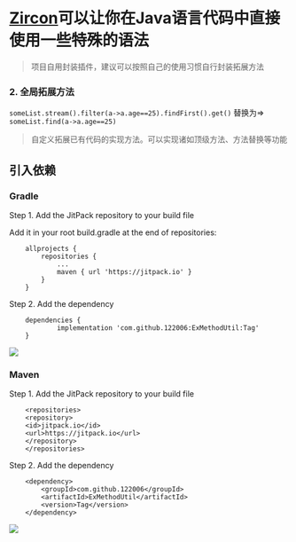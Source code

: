 # [Zircon](https://github.com/122006/Zircon)可以让你在Java语言代码中直接使用一些特殊的语法

> 项目自用封装插件，建议可以按照自己的使用习惯自行封装拓展方法

### 2. 全局拓展方法

`someList.stream().filter(a->a.age==25).findFirst().get()`
替换为=>
`someList.find(a->a.age==25)`
> 自定义拓展已有代码的实现方法。可以实现诸如顶级方法、方法替换等功能

## 引入依赖

### Gradle

Step 1. Add the JitPack repository to your build file

Add it in your root build.gradle at the end of repositories:

````
	allprojects {
		repositories {
			...
			maven { url 'https://jitpack.io' }
		}
	}
````

Step 2. Add the dependency

````
    dependencies {
	        implementation 'com.github.122006:ExMethodUtil:Tag'
	}
````

[![](https://jitpack.io/v/122006/ExMethodUtil.svg)](https://jitpack.io/#122006/ExMethodUtil)

### Maven

Step 1. Add the JitPack repository to your build file

````
    <repositories>
    <repository>
    <id>jitpack.io</id>
    <url>https://jitpack.io</url>
    </repository>
    </repositories>
````

Step 2. Add the dependency

````
	<dependency>
	    <groupId>com.github.122006</groupId>
	    <artifactId>ExMethodUtil</artifactId>
	    <version>Tag</version>
	</dependency>
````

[![](https://jitpack.io/v/122006/ExMethodUtil.svg)](https://jitpack.io/#122006/ExMethodUtil)
